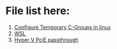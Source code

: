 # File list here:

1. [Configure Temporary C-Groups in linux](./config_cgroup.md)
2. [WSL](./wsl.md)
3. [Hyper V PciE passthrough](./HyperV.md)
